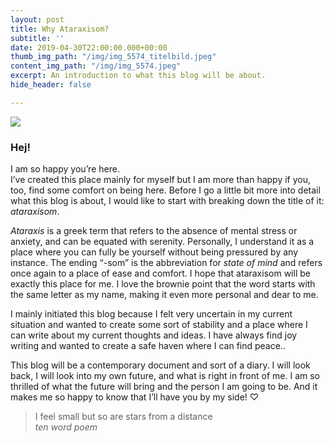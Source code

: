 ```yaml
---
layout: post
title: Why Ataraxisom?
subtitle: ''
date: 2019-04-30T22:00:00.000+00:00
thumb_img_path: "/img/img_5574_titelbild.jpeg"
content_img_path: "/img/img_5574.jpeg"
excerpt: An introduction to what this blog will be about.
hide_header: false

---
```

![](/img/img_1397.jpeg)

### Hej!

I am so happy you’re here.   
I’ve created this place mainly for myself but I am more than happy if you, too, find some comfort on being here. Before I go a little bit more into detail what this blog is about, I would like to start with breaking down the title of it: _ataraxisom_.

_Ataraxis_ is a greek term that refers to the absence of mental stress or anxiety, and can be equated with serenity. Personally, I understand it as a place where you can fully be yourself without being pressured by any instance. The ending “-som” is the abbreviation for _state of mind_ and refers once again to a place of ease and comfort. I hope that ataraxisom will be exactly this place for me. I love the brownie point that the word starts with the same letter as my name, making it even more personal and dear to me.

I mainly initiated this blog because I felt very uncertain in my current situation and wanted to create some sort of stability and a place where I can write about my current thoughts and ideas. I have always find joy writing and wanted to create a safe haven where I can find peace..

This blog will be a contemporary document and sort of a diary. I will look back, I will look into my own future, and what is right in front of me. I am so thrilled of what the future will bring and the person I am going to be. And it makes me so happy to know that I’ll have you by my side! ♡

> I feel small but so are stars from a distance  
> <cite> ten word poem </cite>